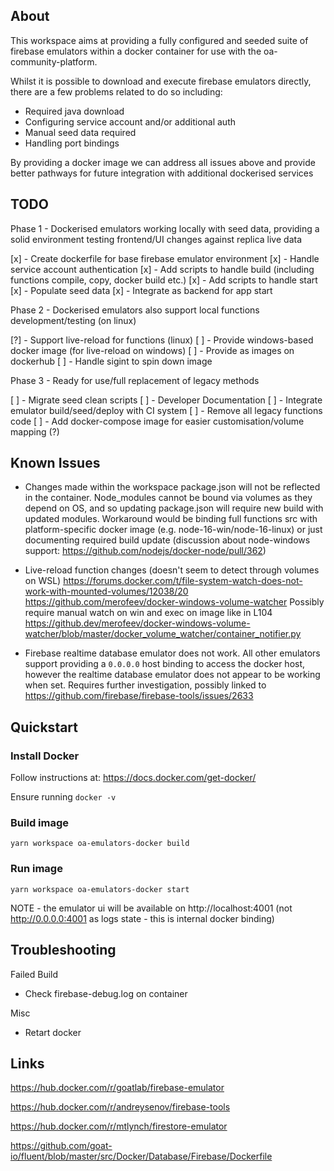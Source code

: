 ## About

This workspace aims at providing a fully configured and seeded suite of firebase emulators within a docker container for use with the oa-community-platform.

Whilst it is possible to download and execute firebase emulators directly, there are a few problems related to do so including:

- Required java download
- Configuring service account and/or additional auth
- Manual seed data required
- Handling port bindings

By providing a docker image we can address all issues above and provide better pathways for future integration with additional dockerised services

## TODO

Phase 1 - Dockerised emulators working locally with seed data, providing a solid environment testing frontend/UI changes against replica live data

[x] - Create dockerfile for base firebase emulator environment
[x] - Handle service account authentication
[x] - Add scripts to handle build (including functions compile, copy, docker build etc.)
[x] - Add scripts to handle start
[x] - Populate seed data
[x] - Integrate as backend for app start

Phase 2 - Dockerised emulators also support local functions development/testing (on linux)

[?] - Support live-reload for functions (linux)
[ ] - Provide windows-based docker image (for live-reload on windows)
[ ] - Provide as images on dockerhub
[ ] - Handle sigint to spin down image

Phase 3 - Ready for use/full replacement of legacy methods

[ ] - Migrate seed clean scripts
[ ] - Developer Documentation
[ ] - Integrate emulator build/seed/deploy with CI system
[ ] - Remove all legacy functions code
[ ] - Add docker-compose image for easier customisation/volume mapping (?)

## Known Issues

- Changes made within the workspace package.json will not be reflected in the container.
  Node_modules cannot be bound via volumes as they depend on OS, and so updating package.json will require new build with updated modules. Workaround would be binding full functions src with platform-specific docker image (e.g. node-16-win/node-16-linux) or just documenting required build update (discussion about node-windows support: https://github.com/nodejs/docker-node/pull/362)

- Live-reload function changes (doesn't seem to detect through volumes on WSL)
  https://forums.docker.com/t/file-system-watch-does-not-work-with-mounted-volumes/12038/20
  https://github.com/merofeev/docker-windows-volume-watcher
  Possibly require manual watch on win and exec on image like in L104 https://github.dev/merofeev/docker-windows-volume-watcher/blob/master/docker_volume_watcher/container_notifier.py

- Firebase realtime database emulator does not work. All other emulators support providing a `0.0.0.0` host binding to access the docker host, however the realtime database emulator does not appear to be working when set.
  Requires further investigation, possibly linked to https://github.com/firebase/firebase-tools/issues/2633

## Quickstart

### Install Docker

Follow instructions at: https://docs.docker.com/get-docker/

Ensure running `docker -v`

### Build image

```
yarn workspace oa-emulators-docker build
```

### Run image

```
yarn workspace oa-emulators-docker start
```

NOTE - the emulator ui will be available on http://localhost:4001
(not http://0.0.0.0:4001 as logs state - this is internal docker binding)

## Troubleshooting

Failed Build

- Check firebase-debug.log on container

Misc

- Retart docker

## Links

https://hub.docker.com/r/goatlab/firebase-emulator

https://hub.docker.com/r/andreysenov/firebase-tools

https://hub.docker.com/r/mtlynch/firestore-emulator

https://github.com/goat-io/fluent/blob/master/src/Docker/Database/Firebase/Dockerfile
